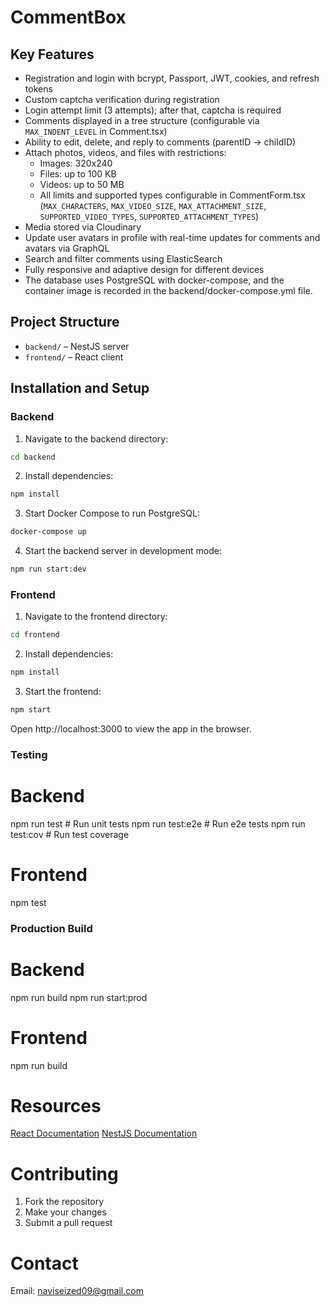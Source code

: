 # CommentBox

## Key Features
- Registration and login with bcrypt, Passport, JWT, cookies, and refresh tokens
- Custom captcha verification during registration
- Login attempt limit (3 attempts); after that, captcha is required
- Comments displayed in a tree structure (configurable via `MAX_INDENT_LEVEL` in Comment.tsx)
- Ability to edit, delete, and reply to comments (parentID -> childID)
- Attach photos, videos, and files with restrictions:
  - Images: 320x240
  - Files: up to 100 KB
  - Videos: up to 50 MB
  - All limits and supported types configurable in CommentForm.tsx (`MAX_CHARACTERS`, `MAX_VIDEO_SIZE`, `MAX_ATTACHMENT_SIZE`, `SUPPORTED_VIDEO_TYPES`, `SUPPORTED_ATTACHMENT_TYPES`)
- Media stored via Cloudinary
- Update user avatars in profile with real-time updates for comments and avatars via GraphQL
- Search and filter comments using ElasticSearch
- Fully responsive and adaptive design for different devices
- The database uses PostgreSQL with docker-compose, and the container image is recorded in the backend/docker-compose.yml file.

## Project Structure
- `backend/` – NestJS server
- `frontend/` – React client

## Installation and Setup

### Backend
1. Navigate to the backend directory:
```bash
cd backend
```
2. Install dependencies:
```bash
npm install
```
3. Start Docker Compose to run PostgreSQL:
```bash
docker-compose up
```
4. Start the backend server in development mode:
```bash
npm run start:dev
```

### Frontend
1. Navigate to the frontend directory:
```bash
cd frontend
```
2. Install dependencies:
```bash
npm install
```
3. Start the frontend:
```bash
npm start
```

Open http://localhost:3000 to view the app in the browser.

### Testing

# Backend
npm run test       # Run unit tests
npm run test:e2e   # Run e2e tests
npm run test:cov   # Run test coverage

# Frontend
npm test

### Production Build

# Backend
npm run build
npm run start:prod

# Frontend
npm run build


# Resources
[React Documentation](https://reactjs.org/)
[NestJS Documentation](https://docs.nestjs.com)

# Contributing
1. Fork the repository
2. Make your changes
3. Submit a pull request

# Contact
Email: naviseized09@gmail.com